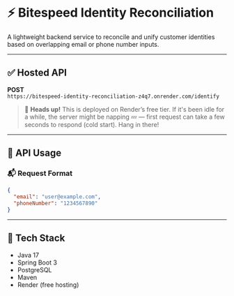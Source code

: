 # ⚡ Bitespeed Identity Reconciliation

A lightweight backend service to reconcile and unify customer identities based on overlapping email or phone number inputs.

---

## ✅ Hosted API

**POST**  
`https://bitespeed-identity-reconciliation-z4q7.onrender.com/identify`

> 🧊 **Heads up!** This is deployed on Render’s free tier. If it's been idle for a while, the server might be napping 💤 — first request can take a few seconds to respond (cold start). Hang in there!

---

## 🔁 API Usage

### 📬 Request Format

```json
{
  "email": "user@example.com",
  "phoneNumber": "1234567890"
}
```
---
## 🧱 Tech Stack  
- Java 17  
- Spring Boot 3  
- PostgreSQL  
- Maven  
- Render (free hosting)
